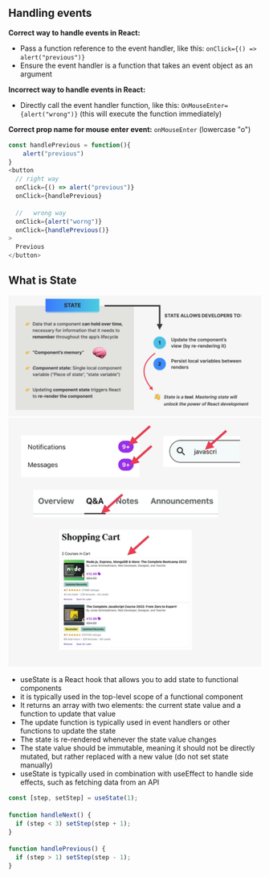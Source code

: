 ## Handling events

**Correct way to handle events in React:**

- Pass a function reference to the event handler, like this: `onClick={() => alert("previous")}`
- Ensure the event handler is a function that takes an event object as an argument

**Incorrect way to handle events in React:**

- Directly call the event handler function, like this: `OnMouseEnter={alert("wrong")}` (this will execute the function immediately)

**Correct prop name for mouse enter event:** `onMouseEnter` (lowercase "o")

```js
const handlePrevious = function(){
    alert("previous")
}
<button
  // right way
  onClick={() => alert("previous")}
  onClick={handlePrevious}

  //   wrong way
  onClick={alert("worng")}
  onClick={handlePrevious()}
>
  Previous
</button>
```

## What is State

![state](state.png)
![state-example](state-example.png)

- useState is a React hook that allows you to add state to functional components
- it is typically used in the top-level scope of a functional component
- It returns an array with two elements: the current state value and a function to update that value
- The update function is typically used in event handlers or other functions to update the state
- The state is re-rendered whenever the state value changes
- The state value should be immutable, meaning it should not be directly mutated, but rather replaced with a new value (do not set state manually)
- useState is typically used in combination with useEffect to handle side effects, such as fetching data from an API

```js
const [step, setStep] = useState(1);

function handleNext() {
  if (step < 3) setStep(step + 1);
}

function handlePrevious() {
  if (step > 1) setStep(step - 1);
}
```
